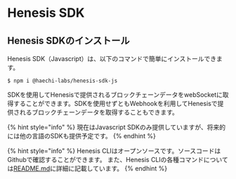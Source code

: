 # Henesis SDK

## Henesis SDKのインストール 

Henesis SDK（Javascript）は、以下のコマンドで簡単にインストールできます。

```text
$ npm i @haechi-labs/henesis-sdk-js
```

SDKを使用してHenesisで提供されるブロックチェーンデータをwebSocketに取得することができます。SDKを使用せずともWebhookを利用してHenesisで提供されるブロックチェーンデータを取得することもできます。

{% hint style="info" %}
現在はJavascript SDKのみ提供していますが、将来的には他の言語のSDKも提供予定です。
{% endhint %}

{% hint style="info" %}
Henesis CLIはオープンソースです。ソースコードはGithubで確認することができます。 また、Henesis CLIの各種コマンドについては[README.md](https://github.com/HAECHI-LABS/henesis-cli/blob/master/README.md)に詳細に記載しています。
{% endhint %}



